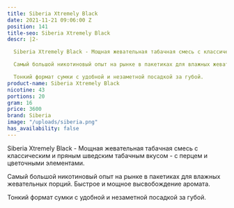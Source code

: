 ```yaml
---
title: Siberia Xtremely Black
date: 2021-11-21 09:06:00 Z
position: 141
title-seo: Siberia Xtremely Black
descr: |2-

  Siberia Xtremely Black - Мощная жевательная табачная смесь с классическим и пряным шведским табачным вкусом - с перцем и цветочными элементами.

  Самый большой никотиновый опыт на рынке в пакетиках для влажных жевательных порций. Быстрое и мощное высвобождение аромата.

  Тонкий формат сумки с удобной и незаметной посадкой за губой.
product-name: Siberia Xtremely Black
nicotine: 43
portions: 20
gram: 16
price: 3600
brand: Siberia
image: "/uploads/siberia.png"
has_availability: false
---
```



Siberia Xtremely Black - Мощная жевательная табачная смесь с классическим и пряным шведским табачным вкусом - с перцем и цветочными элементами.

Самый большой никотиновый опыт на рынке в пакетиках для влажных жевательных порций. Быстрое и мощное высвобождение аромата.

Тонкий формат сумки с удобной и незаметной посадкой за губой.